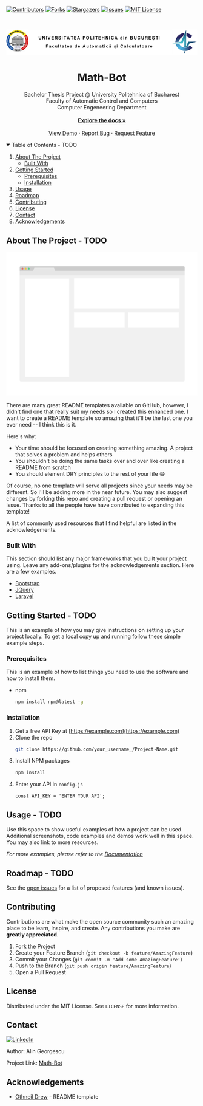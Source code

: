 <!-- PROJECT SHIELDS -->
[![Contributors][contributors-shield]][contributors-url]
[![Forks][forks-shield]][forks-url]
[![Stargazers][stars-shield]][stars-url]
[![Issues][issues-shield]][issues-url]
[![MIT License][license-shield]][license-url]

<!-- PROJECT LOGO -->
<br />
<p align="center">
  <img src="images_readme/uni_logo.png" alt="UPB Logo">

  <h1 align="center">Math-Bot</h3>

  <p align="center">
    Bachelor Thesis Project @ University Politehnica of Bucharest<br>
    Faculty of Automatic Control and Computers<br>
    Computer Engeneering Department<br>
    <br />
    <a href="https://github.com/AlinGeorgescu/Math-Bot"><strong>Explore the docs »</strong></a>
    <br />
    <br />
    <a href="https://github.com/AlinGeorgescu/Math-Bot">View Demo</a>
    ·
    <a href="https://github.com/AlinGeorgescu/Math-Bot/issues">Report Bug</a>
    ·
    <a href="https://github.com/AlinGeorgescu/Math-Bot/issues">Request Feature</a>
  </p>
</p>

<!-- TABLE OF CONTENTS -->
<details open="open">
  <summary>Table of Contents - TODO</summary>
  <ol>
    <li>
      <a href="#about-the-project">About The Project</a>
      <ul>
        <li><a href="#built-with">Built With</a></li>
      </ul>
    </li>
    <li>
      <a href="#getting-started">Getting Started</a>
      <ul>
        <li><a href="#prerequisites">Prerequisites</a></li>
        <li><a href="#installation">Installation</a></li>
      </ul>
    </li>
    <li><a href="#usage">Usage</a></li>
    <li><a href="#roadmap">Roadmap</a></li>
    <li><a href="#contributing">Contributing</a></li>
    <li><a href="#license">License</a></li>
    <li><a href="#contact">Contact</a></li>
    <li><a href="#acknowledgements">Acknowledgements</a></li>
  </ol>
</details>

<!-- ABOUT THE PROJECT -->
## About The Project - TODO

[![Product Screen Shot][product-screenshot]](https://example.com) <!-- TODO -->

There are many great README templates available on GitHub, however, I didn't find one that really suit my needs so I created this enhanced one. I want to create a README template so amazing that it'll be the last one you ever need -- I think this is it.

Here's why:
* Your time should be focused on creating something amazing. A project that solves a problem and helps others
* You shouldn't be doing the same tasks over and over like creating a README from scratch
* You should element DRY principles to the rest of your life :smile:

Of course, no one template will serve all projects since your needs may be different. So I'll be adding more in the near future. You may also suggest changes by forking this repo and creating a pull request or opening an issue. Thanks to all the people have have contributed to expanding this template!

A list of commonly used resources that I find helpful are listed in the acknowledgements.

### Built With

This section should list any major frameworks that you built your project using. Leave any add-ons/plugins for the acknowledgements section. Here are a few examples.
* [Bootstrap](https://getbootstrap.com)
* [JQuery](https://jquery.com)
* [Laravel](https://laravel.com)

<!-- GETTING STARTED -->
## Getting Started - TODO

This is an example of how you may give instructions on setting up your project locally.
To get a local copy up and running follow these simple example steps.

### Prerequisites

This is an example of how to list things you need to use the software and how to install them.
* npm
  ```sh
  npm install npm@latest -g
  ```

### Installation

1. Get a free API Key at [https://example.com](https://example.com)
2. Clone the repo
   ```sh
   git clone https://github.com/your_username_/Project-Name.git
   ```
3. Install NPM packages
   ```sh
   npm install
   ```
4. Enter your API in `config.js`
   ```JS
   const API_KEY = 'ENTER YOUR API';
   ```



<!-- USAGE EXAMPLES -->
## Usage - TODO

Use this space to show useful examples of how a project can be used. Additional screenshots, code examples and demos work well in this space. You may also link to more resources.

_For more examples, please refer to the [Documentation](https://example.com)_

<!-- ROADMAP -->
## Roadmap - TODO

See the [open issues](https://github.com/AlinGeorgescu/Math-Bot/issues) for a list of proposed features (and known issues).

<!-- CONTRIBUTING -->
## Contributing

Contributions are what make the open source community such an amazing place to be learn, inspire, and create. Any contributions you make are **greatly appreciated**.

1. Fork the Project
2. Create your Feature Branch (`git checkout -b feature/AmazingFeature`)
3. Commit your Changes (`git commit -m 'Add some AmazingFeature'`)
4. Push to the Branch (`git push origin feature/AmazingFeature`)
5. Open a Pull Request

<!-- LICENSE -->
## License

Distributed under the MIT License. See `LICENSE` for more information.

<!-- CONTACT -->
## Contact

[![LinkedIn][linkedin-shield]][linkedin-url]

Author: Alin Georgescu

Project Link: [Math-Bot](https://github.com/AlinGeorgescu/Math-Bot)

<!-- ACKNOWLEDGEMENTS -->
## Acknowledgements
* [Othneil Drew](https://github.com/othneildrew/Best-README-Template) - README template

<!-- MARKDOWN LINKS & IMAGES -->
[contributors-shield]: https://img.shields.io/github/contributors/AlinGeorgescu/Math-Bot.svg?style=for-the-badge
[contributors-url]: https://github.com/AlinGeorgescu/Math-Bot/graphs/contributors
[forks-shield]: https://img.shields.io/github/forks/AlinGeorgescu/Math-Bot.svg?style=for-the-badge
[forks-url]: https://github.com/AlinGeorgescu/Math-Bot/network/members
[stars-shield]: https://img.shields.io/github/stars/AlinGeorgescu/Math-Bot.svg?style=for-the-badge
[stars-url]: https://github.com/AlinGeorgescu/Math-Bot/stargazers
[issues-shield]: https://img.shields.io/github/issues/AlinGeorgescu/Math-Bot.svg?style=for-the-badge
[issues-url]: https://github.com/AlinGeorgescu/Math-Bot/issues
[license-shield]: https://img.shields.io/github/license/AlinGeorgescu/Math-Bot.svg?style=for-the-badge
[license-url]: https://github.com/AlinGeorgescu/Math-Bot/blob/master/LICENSE
[linkedin-shield]: https://img.shields.io/badge/-LinkedIn-black.svg?style=for-the-badge&logo=linkedin&colorB=555
[linkedin-url]: https://www.linkedin.com/in/alin-georgescu-464783119/
[product-screenshot]: images_readme/screenshot.png
